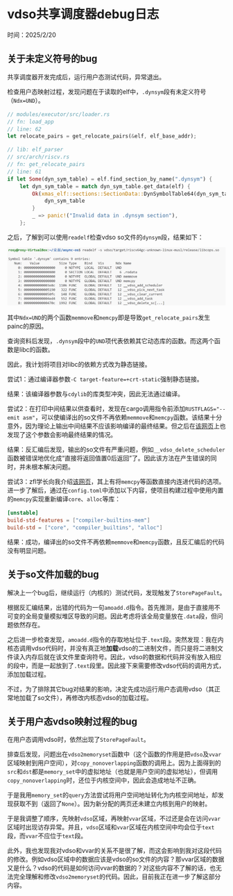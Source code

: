 # vdso共享调度器debug日志

时间：2025/2/20

## 关于未定义符号的bug

共享调度器开发完成后，运行用户态测试代码，异常退出。

检查用户态映射过程，发现问题在于读取的elf中，`.dynsym`段有未定义符号（`Ndx=UND`）。

```Rust
// modules/executor/src/loader.rs
// fn: load_app
// line: 62
let relocate_pairs = get_relocate_pairs(&elf, elf_base_addr);
```

```Rust
// lib: elf_parser
// src/arch/riscv.rs
// fn: get_relocate_pairs
// line: 61
if let Some(dyn_sym_table) = elf.find_section_by_name(".dynsym") {
    let dyn_sym_table = match dyn_sym_table.get_data(elf) {
        Ok(xmas_elf::sections::SectionData::DynSymbolTable64(dyn_sym_table)) => {
            dyn_sym_table
        }
        _ => panic!("Invalid data in .dynsym section"),
    };
```

之后，了解到可以使用`readelf`检查vdso so文件的`dynsym`段，结果如下：

![](../图片/微信图片_20250220192917.png)

其中`Ndx=UND`的两个函数`memmove`和`memcpy`即是导致`get_relocate_pairs`发生painc的原因。

查询资料后发现，`.dynsym`段中的`UND`项代表依赖其它动态库的函数。而这两个函数是libc的函数。

因此，我计划将项目对libc的依赖方式改为静态链接。

尝试1：通过编译器参数`-C target-feature=+crt-static`强制静态链接。

结果：该编译器参数与`cdylib`的库类型冲突，因此无法通过编译。

尝试2：在打印中间结果以供查看时，发现在cargo调用指令前添加`RUSTFLAGS="--emit asm"`，可以使编译出的so文件不再依赖`memmove`和`memcpy`函数。该结果十分意外，因为理论上输出中间结果不应该影响编译的最终结果。但之后在[该网页](https://siliconsprawl.com/posts/rust-emit-asm/)上也发现了这个参数会影响最终结果的情况。

结果：反汇编后发现，输出的so文件有严重问题，例如`__vdso_delete_scheduler`函数被错误地优化成“直接将返回值置0后返回”了。因此该方法在产生错误的同时，并未根本解决问题。

尝试3：zfl学长向我介绍[该网页](https://os.phil-opp.com/zh-CN/minimal-rust-kernel/)，其上有将`memcpy`等函数直接内连进代码的选项。进一步了解后，通过在`config.toml`中添加以下内容，使项目构建过程中使用内置的`memcpy`实现重新编译`core`、`alloc`等库：

```toml
[unstable]
build-std-features = ["compiler-builtins-mem"]
build-std = ["core", "compiler_builtins", "alloc"]
```

结果：成功，编译出的so文件不再依赖`memmove`和`memcpy`函数，且反汇编后的代码没有明显问题。

## 关于so文件加载的bug

解决上一个bug后，继续运行（内核的）测试代码，发现触发了`StorePageFault`。

根据反汇编结果，出错的代码为一句`amoadd.d`指令。首先推测，是由于直接用不可变的全局变量模拟堆区导致的问题。因此考虑将该全局变量放在`.data`段，但问题依然存在。

之后进一步检查发现，`amoadd.d`指令的存取地址位于`.text`段。突然发现：我在内核态调用vdso代码时，并没有真正地**加载**vdso的二进制文件，而只是将二进制文件读入内存后就在该文件里查询符号。因此，vdso的数据和代码并没有放入相应的段中，而是一起放到了`.text`段里。因此接下来需要修改vdso代码的调用方式，添加加载过程。

不过，为了排除其它bug对结果的影响，决定先成功运行用户态调用vdso（其正常地加载了so文件），再修改内核态vdso的加载过程。

## 关于用户态vdso映射过程的bug

在用户态调用vdso时，依然出现了`StorePageFault`。

排查后发现，问题出在`vdso2memoryset`函数中（这个函数的作用是把`vdso`及`vvar`区域映射到用户空间），对`copy_nonoverlapping`函数的调用上。因为上面得到的`src`和`dst`都是`memory_set`中的虚拟地址（也就是用户空间的虚拟地址），但调用`copy_nonoverlapping`时，还位于内核空间中，因此会造成地址不正确。

于是我用`memory_set`的`query`方法尝试将用户空间地址转化为内核空间地址，却发现获取不到（返回了`None`）。因为新分配的两页还未建立内核到用户的映射。

于是我调整了顺序，先映射`vdso`区域，再映射`vvar`区域，不过还是会在访问`vvar`区域时出现访存异常。并且，`vdso`区域和`vvar`区域在内核空间中均会位于`text`段，而`vvar`不应位于`text`段。

此外，我也发现我对vdso和vvar的关系不是很了解，而这会影响到我对这段代码的修改。例如vdso区域中的数据应该是vdso的so文件的内容？那vvar区域的数据又是什么？vdso的代码是如何访问vvar的数据的？对这些内容不了解的话，也无法完全理解和修改`vdso2memoryset`的代码。因此，目前我正在进一步了解这部分内容。
